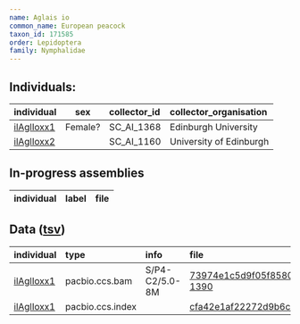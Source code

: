 ```yaml
---
name: Aglais io
common_name: European peacock
taxon_id: 171585
order: Lepidoptera
family: Nymphalidae
---
```


## Individuals:

| individual | sex | collector_id | collector_organisation |
| :--------- | :-: | :----------- | :--------------------- |
| [ilAglIoxx1](ilAglIoxx1.md) | Female? | SC_AI_1368 | Edinburgh University |
| [ilAglIoxx2](ilAglIoxx2.md) |  | SC_AI_1160 | University of Edinburgh |

## In-progress assemblies

| individual | label | file |
| :--------- | :---- | :--- |

## Data ([tsv](Aglais_io_data.tsv))

| individual | type | info | file |
| :--------- | :--- | :--- | :--- |
| [ilAglIoxx1](ilAglIoxx1.md) | pacbio.ccs.bam | S/P4-C2/5.0-8M | [73974e1c5d9f05f858051d04e07430a0-1390](https://darwin.cog.sanger.ac.uk/insects/Aglais_io/ilAglIoxx1/genomic_data/pacbio/m64097_200221_153301.ccs.bam) |
| [ilAglIoxx1](ilAglIoxx1.md) | pacbio.ccs.index |  | [cfa42e1af22272d9b6c85d3bdf0da0cf-2](https://darwin.cog.sanger.ac.uk/insects/Aglais_io/ilAglIoxx1/genomic_data/pacbio/m64097_200221_153301.ccs.bam.pbi) |
